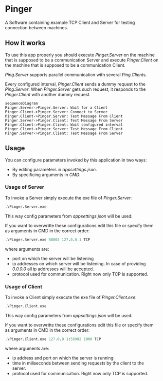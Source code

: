 
# Pinger
A Software containing example TCP Client and Server for testing connection between machines.

## How it works
To use this app properly you should execute *Pinger.Server* on the machine that is supposed to be a communication Server
and execute *Pinger.Client* on the machine that is supposed to be a communication Client.

*Ping.Server* supports parallel communication with several *Ping.Client*s.

Every configured interval, *Pinger.Client* sends a dummy request to the *Ping.Server*.
When *Pinger.Server* gets such request, it responds to the *Pinger.Client* with another dummy request.

```mermaid
sequenceDiagram
Pinger.Server->Pinger.Server: Wait for a Client
Pinger.Client->Pinger.Server: Connect to Server
Pinger.Client->Pinger.Server: Test Message From Client
Pinger.Server->Pinger.Client: Test Message From Server
Pinger.Client->Pinger.Client: Wait configured interval
Pinger.Client->Pinger.Server: Test Message From Client
Pinger.Server->Pinger.Client: Test Message From Server
```

## Usage
You can configure parameters invoked by this application in two ways:
 - By editing parameters in *appsettings.json*.
 - By specificing arguments in *CMD*.

### Usage of Server

To invoke a Server simply execute the exe file of *Pinger.Server*:

```ps
.\Pinger.Server.exe 
```

This way config parameters from *appsettings.json* will be used.

If you want to overwritte these configurations edit this file or specify them as arguments in CMD in the correct order:

```ps
.\Pinger.Server.exe 58002 127.0.0.1 TCP
```

where arguments are:
- port on which the server will be listening
- ip addresses on which server will be listening. In case of providing *0.0.0.0* all ip addresses will be accepted.
- protocol used for communication. Right now only TCP is supported.

### Usage of Client

To invoke a Client simply execute the exe file of *Pinger.Client.exe*:

```ps
.\Pinger.Client.exe 
```

This way config parameters from *appsettings.json* will be used.

If you want to overwritte these configurations edit this file or specify them as arguments in CMD in the correct order:

```ps
.\Pinger.Client.exe 127.0.0.1:58002 1000 TCP
```

where arguments are:
- ip address and port on which the server is running
- time in miliseconds between sending requests by the client to the server.
- protocol used for communication. Right now only TCP is supported.
